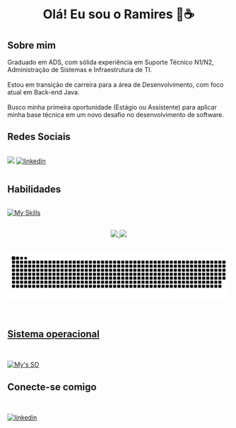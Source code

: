 <h1 align="center">Olá! Eu sou o Ramires 🙋☕</h1>

 <h2>Sobre mim</h2>
Graduado em ADS, com sólida experiência em Suporte Técnico N1/N2, Administração de Sistemas e Infraestrutura de TI.<br><br>
Estou em transição de carreira para a área de Desenvolvimento, com foco atual em Back-end Java.<br><br>
Busco minha primeira oportunidade (Estágio ou Assistente) para aplicar minha base técnica em um novo desafio no desenvolvimento de software.

<h2>Redes Sociais</h2>

<div style="display: flex">
<br>

<a href="mailto:ramiresf.tech@gmail.com"><img src="https://img.shields.io/badge/-Gmail-%23333?style=for-the-badge&logo=gmail&logoColor=white" target="_blank"></a>
[![linkedin](https://img.shields.io/badge/linkedin-000?style=for-the-badge&logo=linkedin&logoColor=blue)](https://www.linkedin.com/in/ramires-filho-tech/)

</div>

<h2>Habilidades</h2>

<div style="display: flex">
<br>

[![My Skills](https://skillicons.dev/icons?i=js,html,css,python,java,spring)](https://skillicons.dev)

</div>

<div align="center">
  <a href="https://github.com/RamiresFilho">
  <br>
  <img height="150em" src="https://github-readme-stats.vercel.app/api?username=RamiresFilho&show_icons=true&theme=tokyonight&include_all_commits=true&count_private=true"/>
  <img height="150em" src="https://github-readme-stats.vercel.app/api/top-langs/?username=RamiresFilho&layout=compact&langs_count=7&theme=dracula"/>
</div><br>

![Animação de cobra](https://github.com/RamiresFilho/RamiresFilho/blob/output/github-contribution-grid-snake.svg)

<br>
 
<h2>Sistema operacional</h2>
<br>

[![My's SO](https://skillicons.dev/icons?i=windows,linux)](https://skillicons.dev)

<h2>Conecte-se comigo</h2>
<br>

[![linkedin](https://img.shields.io/badge/linkedin-000?style=for-the-badge&logo=linkedin&logoColor=blue)](https://www.linkedin.com/in/ramires-filho-tech/)
